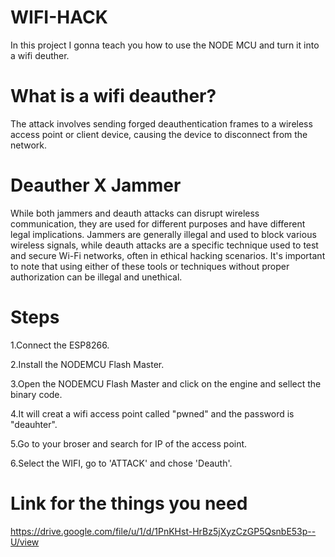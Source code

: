 # WIFI-HACK
In this project I gonna teach you how to use the NODE MCU and turn it into a wifi deuther.

# What is a wifi deauther?

 The attack involves sending forged deauthentication frames to a wireless access point or client device, causing the device to disconnect from the network.

 # Deauther X Jammer

While both jammers and deauth attacks can disrupt wireless communication, they are used for different purposes and have different legal implications. Jammers are generally illegal and used to block various wireless signals, while deauth attacks are a specific technique used to test and secure Wi-Fi networks, often in ethical hacking scenarios. It's important to note that using either of these tools or techniques without proper authorization can be illegal and unethical.

# Steps

1.Connect the ESP8266.

2.Install the NODEMCU Flash Master.

3.Open the NODEMCU Flash Master and click on the engine and sellect the binary code.

4.It will creat a wifi access point called "pwned" and the password is "deauhter".

5.Go to your broser and search for IP of the access point.

6.Select the WIFI, go to 'ATTACK' and chose 'Deauth'.

# Link for the things you need

https://drive.google.com/file/u/1/d/1PnKHst-HrBz5jXyzCzGP5QsnbE53p--U/view
